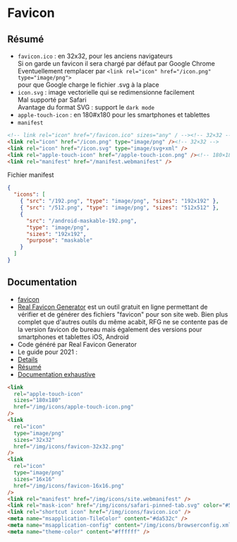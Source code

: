 # Favicon

## Résumé

- `favicon.ico` : en 32x32, pour les anciens navigateurs  
  Si on garde un favicon il sera chargé par défaut par Google Chrome  
  Eventuellement remplacer par `<link rel="icon" href="/icon.png" type="image/png">`  
  pour que Google charge le fichier .svg à la place
- `icon.svg` : image vectorielle qui se redimensionne facilement  
  Mal supporté par Safari  
  Avantage du format SVG : support le `dark mode`
- `apple-touch-icon` : en 180#x180 pour les smartphones et tablettes
- `manifest`

```html
<!-- link rel="icon" href="/favicon.ico" sizes="any" / --><!-- 32×32 -->
<link rel="icon" href="/icon.png" type="image/png" /><!-- 32×32 -->
<link rel="icon" href="/icon.svg" type="image/svg+xml" />
<link rel="apple-touch-icon" href="/apple-touch-icon.png" /><!-- 180×180 -->
<link rel="manifest" href="/manifest.webmanifest" />
```

Fichier manifest

```json
{
  "icons": [
    { "src": "/192.png", "type": "image/png", "sizes": "192x192" },
    { "src": "/512.png", "type": "image/png", "sizes": "512x512" },
    {
      "src": "/android-maskable-192.png",
      "type": "image/png",
      "sizes": "192x192",
      "purpose": "maskable"
    }
  ]
}
```

## Documentation

- [favicon](https://www.alsacreations.com/astuce/lire/59-icon-link-rel-favicon-ico-navigateur.html)
- [Real Favicon Generator](https://realfavicongenerator.net/)
  est un outil gratuit en ligne permettant de vérifier et de générer des fichiers "favicon" pour son site web. Bien plus complet que d'autres outils du même acabit, RFG ne se contente pas de la version favicon de bureau mais également des versions pour smartphones et tablettes iOS, Android
- Code généré par Real Favicon Generator
- Le guide pour 2021 :
- [Details](https://evilmartians.com/chronicles/how-to-favicon-in-2021-six-files-that-fit-most-needs)
- [Résumé](https://css-tricks.com/how-to-favicon-in-2021/)
- [Documentation exhaustive](https://github.com/audreyfeldroy/favicon-cheat-sheet)

```html
<link
  rel="apple-touch-icon"
  sizes="180x180"
  href="/img/icons/apple-touch-icon.png"
/>
<link
  rel="icon"
  type="image/png"
  sizes="32x32"
  href="/img/icons/favicon-32x32.png"
/>
<link
  rel="icon"
  type="image/png"
  sizes="16x16"
  href="/img/icons/favicon-16x16.png"
/>
<link rel="manifest" href="/img/icons/site.webmanifest" />
<link rel="mask-icon" href="/img/icons/safari-pinned-tab.svg" color="#5bbad5" />
<link rel="shortcut icon" href="/img/icons/favicon.ico" />
<meta name="msapplication-TileColor" content="#da532c" />
<meta name="msapplication-config" content="/img/icons/browserconfig.xml" />
<meta name="theme-color" content="#ffffff" />
```
